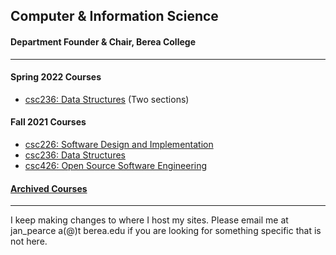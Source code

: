 ## Computer & Information Science
#### Department Founder & Chair, Berea College

---
#### Spring 2022 Courses
- [csc236: Data Structures](https://berea-college-csc236.github.io) (Two sections)

#### Fall 2021 Courses
- [csc226: Software Design and Implementation](https://berea-college-csc-226.github.io/index_fall2021.html)
- [csc236: Data Structures](https://berea-college-csc236.github.io/index-F21.html)
- [csc426: Open Source Software Engineering](./csc426/index.html)

#### [Archived Courses](./archived.md)

---

I keep making changes to where I host my sites. Please email me at jan_pearce a(@)t berea.edu if you are looking for something specific that is not here.
